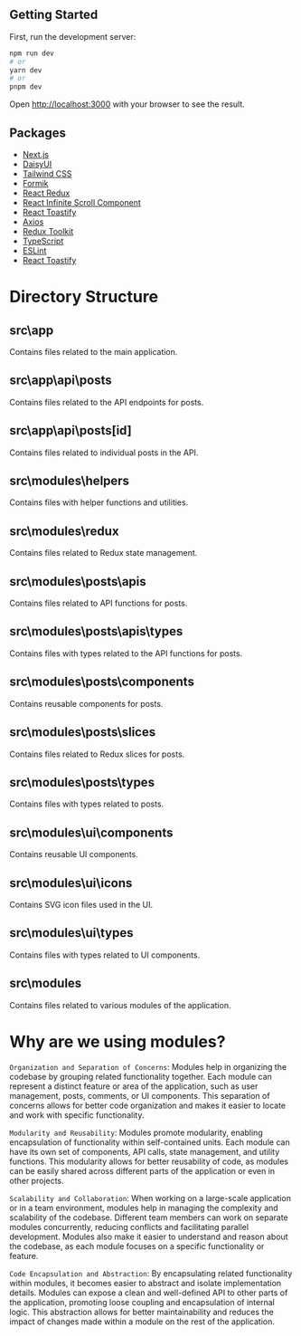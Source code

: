## Getting Started

First, run the development server:

```bash
npm run dev
# or
yarn dev
# or
pnpm dev
```

Open [http://localhost:3000](http://localhost:3000) with your browser to see the result.

## Packages

- [Next.js](https://nextjs.org/)
- [DaisyUI](https://daisyui.com/)
- [Tailwind CSS](https://tailwindcss.com/)
- [Formik](https://formik.org/)
- [React Redux](https://react-redux.js.org/)
- [React Infinite Scroll Component](https://www.npmjs.com/package/react-infinite-scroll-component)
- [React Toastify](https://www.npmjs.com/package/react-toastify)
- [Axios](https://axios-http.com/docs/intro)
- [Redux Toolkit](https://redux-toolkit.js.org/)
- [TypeScript](https://www.typescriptlang.org/)
- [ESLint](https://eslint.org/)
- [React Toastify](https://www.npmjs.com/package/react-toastify)

# Directory Structure

## src\app

Contains files related to the main application.

## src\app\api\posts

Contains files related to the API endpoints for posts.

## src\app\api\posts[id]

Contains files related to individual posts in the API.

## src\modules\helpers

Contains files with helper functions and utilities.

## src\modules\redux

Contains files related to Redux state management.

## src\modules\posts\apis

Contains files related to API functions for posts.

## src\modules\posts\apis\types

Contains files with types related to the API functions for posts.

## src\modules\posts\components

Contains reusable components for posts.

## src\modules\posts\slices

Contains files related to Redux slices for posts.

## src\modules\posts\types

Contains files with types related to posts.

## src\modules\ui\components

Contains reusable UI components.

## src\modules\ui\icons

Contains SVG icon files used in the UI.

## src\modules\ui\types

Contains files with types related to UI components.

## src\modules

Contains files related to various modules of the application.

# Why are we using modules?

`Organization and Separation of Concerns`: Modules help in organizing the codebase by grouping related functionality together. Each module can represent a distinct feature or area of the application, such as user management, posts, comments, or UI components. This separation of concerns allows for better code organization and makes it easier to locate and work with specific functionality.

`Modularity and Reusability`: Modules promote modularity, enabling encapsulation of functionality within self-contained units. Each module can have its own set of components, API calls, state management, and utility functions. This modularity allows for better reusability of code, as modules can be easily shared across different parts of the application or even in other projects.

`Scalability and Collaboration`: When working on a large-scale application or in a team environment, modules help in managing the complexity and scalability of the codebase. Different team members can work on separate modules concurrently, reducing conflicts and facilitating parallel development. Modules also make it easier to understand and reason about the codebase, as each module focuses on a specific functionality or feature.

`Code Encapsulation and Abstraction`: By encapsulating related functionality within modules, it becomes easier to abstract and isolate implementation details. Modules can expose a clean and well-defined API to other parts of the application, promoting loose coupling and encapsulation of internal logic. This abstraction allows for better maintainability and reduces the impact of changes made within a module on the rest of the application.
